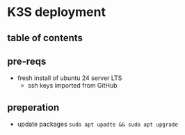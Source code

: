 # K3S deployment

## table of contents

## pre-reqs

- fresh install of ubuntu 24 server LTS
  - ssh keys imported from GitHub

## preperation

- update packages `sudo apt upadte && sudo apt upgrade`
